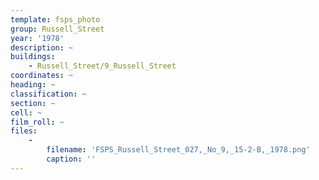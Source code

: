 ```yaml
---
template: fsps_photo
group: Russell_Street
year: '1978'
description: ~
buildings:
    - Russell_Street/9_Russell_Street
coordinates: ~
heading: ~
classification: ~
section: ~
cell: ~
film_roll: ~
files:
    -
        filename: 'FSPS_Russell_Street_027,_No_9,_15-2-B,_1978.png'
        caption: ''
---
```

